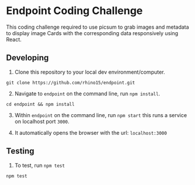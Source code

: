 # Endpoint Coding Challenge

This coding challenge required to use picsum to grab images and metadata to display image Cards with the corresponding data responsively using React.

## Developing

1. Clone this repository to your local dev environment/computer.

```shell
git clone https://github.com/rhino15/endpoint.git
```

2. Navigate to `endpoint` on the command line, run `npm install`.

```shell
cd endpoint && npm install
```

3. Within `endpoint` on the command line, run `npm start` this runs a service on localhost port `3000`.

4. It automatically opens the browser with the url: `localhost:3000`

## Testing

1. To test, run `npm test`

```shell
npm test
```
